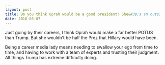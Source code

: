 ```yaml
---
layout: post
title: Do you think Oprah would be a good president? She&#39;s an outsider like Trump, and he is not doing a great job.
date: 2018-03-07
---
```


<p>Just going by their careers, I think Oprah would make a far better POTUS than Trump. But she wouldn’t be half the Prez that Hillary would have been.</p><p>Being a career media lady means needing to swallow your ego from time to time, and having to work with a team of experts and trusting their judgment. All things Trump has extreme difficulty doing.</p>
